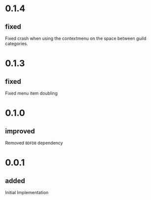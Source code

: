 # 0.1.4

## fixed

Fixed crash when using the contextmenu on the space between guild categories.

# 0.1.3

## fixed

Fixed menu item doubling

# 0.1.0

## improved

Removed `BDFDB` dependency

# 0.0.1

## added

Initial Implementation
